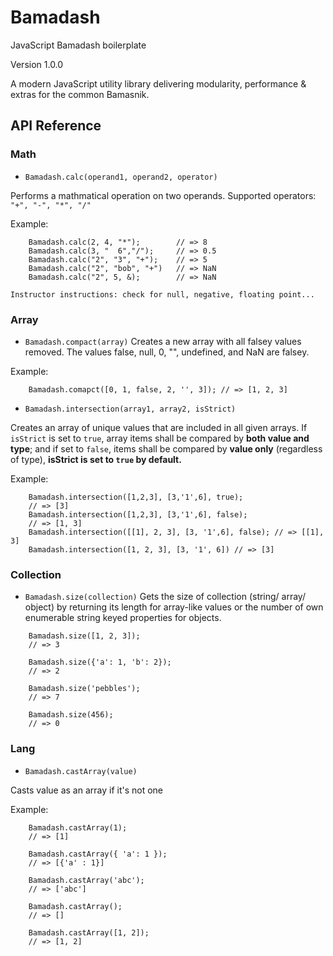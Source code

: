 # Bamadash
JavaScript Bamadash boilerplate

Version 1.0.0

A modern JavaScript utility library delivering modularity, performance & extras for the common Bamasnik.

## API Reference
### Math
- `Bamadash.calc(operand1, operand2, operator)`

Performs a mathmatical operation on two operands.
Supported operators: `"+", "-", "*", "/"`

Example:
```
    Bamadash.calc(2, 4, "*");        // => 8
    Bamadash.calc(3, "  6","/");     // => 0.5
    Bamadash.calc("2", "3", "+");    // => 5
    Bamadash.calc("2", "bob", "+")   // => NaN
    Bamadash.calc("2", 5, &);        // => NaN
```

`Instructor instructions: check for null, negative, floating point...`

### Array
- `Bamadash.compact(array)`
Creates a new array with all falsey values removed. The values false, null, 0, "", undefined, and NaN are falsey.

Example:
```
    Bamadash.comapct([0, 1, false, 2, '', 3]); // => [1, 2, 3]
```

- `Bamadash.intersection(array1, array2, isStrict)`

Creates an array of unique values that are included in all given arrays. If `isStrict` is set to `true`, array items shall be compared by **both value and type**;
and if set to `false`, items shall be compared by **value only** (regardless of type), **isStrict is set to `true` by default.**

Example:
```
    Bamadash.intersection([1,2,3], [3,'1',6], true);
    // => [3]
    Bamadash.intersection([1,2,3], [3,'1',6], false);
    // => [1, 3]
    Bamadash.intersection([[1], 2, 3], [3, '1',6], false); // => [[1], 3]
    Bamadash.intersection([1, 2, 3], [3, '1', 6]) // => [3]
```

### Collection
- `Bamadash.size(collection)`
Gets the size of collection (string/ array/ object) by returning its length for array-like values or the number of own enumerable string keyed properties for objects.

```
    Bamadash.size([1, 2, 3]);
    // => 3

    Bamadash.size({'a': 1, 'b': 2});
    // => 2

    Bamadash.size('pebbles');
    // => 7

    Bamadash.size(456);
    // => 0
```

### Lang

- `Bamadash.castArray(value)`

Casts value as an array if it's not one

Example:
```
    Bamadash.castArray(1);
    // => [1]

    Bamadash.castArray({ 'a': 1 });
    // => [{'a' : 1}]

    Bamadash.castArray('abc');
    // => ['abc']

    Bamadash.castArray();
    // => []

    Bamadash.castArray([1, 2]);
    // => [1, 2]
```